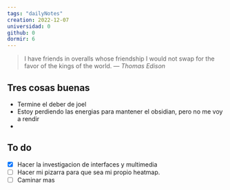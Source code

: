 ```yaml
---
tags: "dailyNotes"
creation: 2022-12-07
universidad: 0
github: 0
dormir: 6
---
```


> I have friends in overalls whose friendship I would not swap for the favor of the kings of the world.
> — <cite>Thomas Edison</cite>

## Tres cosas buenas 
- Termine el deber de joel
- Estoy perdiendo las energias para mantener el obsidian, pero no me voy a rendir 
- 

## To do
- [x] Hacer la investigacion de interfaces y multimedia
- [ ] Hacer mi pizarra para que sea mi propio heatmap. 
- [ ] Caminar mas 
